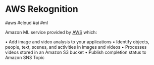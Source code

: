 # AWS Rekognition
#aws #cloud #ai #ml

Amazon ML service provided by [AWS](Cloud%20Computing/AWS/AWS.md) which:

• Add image and video analysis to your applications
• Identify objects, people, text, scenes, and activities
in images and videos
• Processes videos stored in an Amazon S3 bucket
• Publish completion status to Amazon SNS Topic